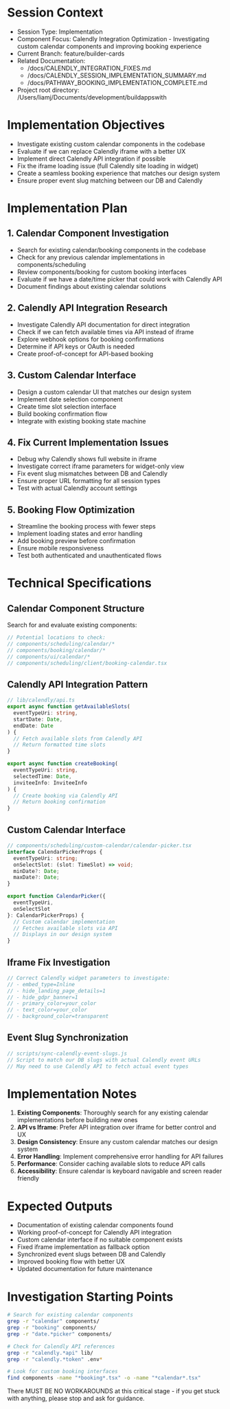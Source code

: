 # Session Context
- Session Type: Implementation
- Component Focus: Calendly Integration Optimization - Investigating custom calendar components and improving booking experience
- Current Branch: feature/builder-cards
- Related Documentation: 
  - /docs/CALENDLY_INTEGRATION_FIXES.md
  - /docs/CALENDLY_SESSION_IMPLEMENTATION_SUMMARY.md
  - /docs/PATHWAY_BOOKING_IMPLEMENTATION_COMPLETE.md
- Project root directory: /Users/liamj/Documents/development/buildappswith

# Implementation Objectives
- Investigate existing custom calendar components in the codebase
- Evaluate if we can replace Calendly iframe with a better UX
- Implement direct Calendly API integration if possible
- Fix the iframe loading issue (full Calendly site loading in widget)
- Create a seamless booking experience that matches our design system
- Ensure proper event slug matching between our DB and Calendly

# Implementation Plan

## 1. Calendar Component Investigation
- Search for existing calendar/booking components in the codebase
- Check for any previous calendar implementations in components/scheduling
- Review components/booking for custom booking interfaces
- Evaluate if we have a date/time picker that could work with Calendly API
- Document findings about existing calendar solutions

## 2. Calendly API Integration Research
- Investigate Calendly API documentation for direct integration
- Check if we can fetch available times via API instead of iframe
- Explore webhook options for booking confirmations
- Determine if API keys or OAuth is needed
- Create proof-of-concept for API-based booking

## 3. Custom Calendar Interface
- Design a custom calendar UI that matches our design system
- Implement date selection component
- Create time slot selection interface
- Build booking confirmation flow
- Integrate with existing booking state machine

## 4. Fix Current Implementation Issues
- Debug why Calendly shows full website in iframe
- Investigate correct iframe parameters for widget-only view
- Fix event slug mismatches between DB and Calendly
- Ensure proper URL formatting for all session types
- Test with actual Calendly account settings

## 5. Booking Flow Optimization
- Streamline the booking process with fewer steps
- Implement loading states and error handling
- Add booking preview before confirmation
- Ensure mobile responsiveness
- Test both authenticated and unauthenticated flows

# Technical Specifications

## Calendar Component Structure
Search for and evaluate existing components:
```typescript
// Potential locations to check:
// components/scheduling/calendar/*
// components/booking/calendar/*
// components/ui/calendar/*
// components/scheduling/client/booking-calendar.tsx
```

## Calendly API Integration Pattern
```typescript
// lib/calendly/api.ts
export async function getAvailableSlots(
  eventTypeUri: string,
  startDate: Date,
  endDate: Date
) {
  // Fetch available slots from Calendly API
  // Return formatted time slots
}

export async function createBooking(
  eventTypeUri: string,
  selectedTime: Date,
  inviteeInfo: InviteeInfo
) {
  // Create booking via Calendly API
  // Return booking confirmation
}
```

## Custom Calendar Interface
```typescript
// components/scheduling/custom-calendar/calendar-picker.tsx
interface CalendarPickerProps {
  eventTypeUri: string;
  onSelectSlot: (slot: TimeSlot) => void;
  minDate?: Date;
  maxDate?: Date;
}

export function CalendarPicker({ 
  eventTypeUri, 
  onSelectSlot 
}: CalendarPickerProps) {
  // Custom calendar implementation
  // Fetches available slots via API
  // Displays in our design system
}
```

## Iframe Fix Investigation
```typescript
// Correct Calendly widget parameters to investigate:
// - embed_type=Inline
// - hide_landing_page_details=1
// - hide_gdpr_banner=1
// - primary_color=your_color
// - text_color=your_color
// - background_color=transparent
```

## Event Slug Synchronization
```typescript
// scripts/sync-calendly-event-slugs.js
// Script to match our DB slugs with actual Calendly event URLs
// May need to use Calendly API to fetch actual event types
```

# Implementation Notes
1. **Existing Components**: Thoroughly search for any existing calendar implementations before building new ones
2. **API vs Iframe**: Prefer API integration over iframe for better control and UX
3. **Design Consistency**: Ensure any custom calendar matches our design system
4. **Error Handling**: Implement comprehensive error handling for API failures
5. **Performance**: Consider caching available slots to reduce API calls
6. **Accessibility**: Ensure calendar is keyboard navigable and screen reader friendly

# Expected Outputs
- Documentation of existing calendar components found
- Working proof-of-concept for Calendly API integration
- Custom calendar interface if no suitable component exists
- Fixed iframe implementation as fallback option
- Synchronized event slugs between DB and Calendly
- Improved booking flow with better UX
- Updated documentation for future maintenance

# Investigation Starting Points
```bash
# Search for existing calendar components
grep -r "calendar" components/
grep -r "booking" components/
grep -r "date.*picker" components/

# Check for Calendly API references
grep -r "calendly.*api" lib/
grep -r "calendly.*token" .env*

# Look for custom booking interfaces
find components -name "*booking*.tsx" -o -name "*calendar*.tsx"
```

There MUST BE NO WORKAROUNDS at this critical stage - if you get stuck with anything, please stop and ask for guidance.